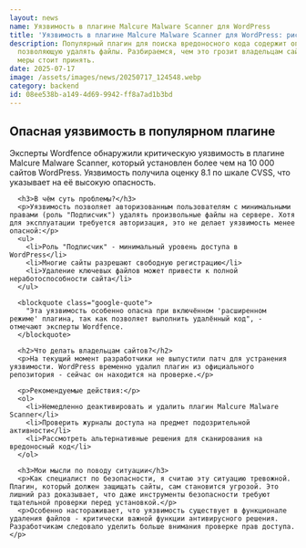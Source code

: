 ```yaml
---
layout: news
name: Уязвимость в плагине Malcure Malware Scanner для WordPress
title: 'Уязвимость в плагине Malcure Malware Scanner для WordPress: риски и рекомендации'
description: Популярный плагин для поиска вредоносного кода содержит опасную уязвимость,
  позволяющую удалять файлы. Разбираемся, чем это грозит владельцам сайтов и какие
  меры стоит принять.
date: 2025-07-17
image: /assets/images/news/20250717_124548.webp
category: backend
id: 08ee538b-a149-4d69-9942-ff8a7ad1b3bd
---
```




<div class="article-text">
      <h2>Опасная уязвимость в популярном плагине</h2>
      <p>Эксперты Wordfence обнаружили критическую уязвимость в плагине Malcure Malware Scanner, который установлен более чем на 10 000 сайтов WordPress. Уязвимость получила оценку 8.1 по шкале CVSS, что указывает на её высокую опасность.</p>

      <h3>В чём суть проблемы?</h3>
      <p>Уязвимость позволяет авторизованным пользователям с минимальными правами (роль "Подписчик") удалять произвольные файлы на сервере. Хотя для эксплуатации требуется авторизация, это не делает уязвимость менее опасной:</p>
      <ul>
        <li>Роль "Подписчик" - минимальный уровень доступа в WordPress</li>
        <li>Многие сайты разрешают свободную регистрацию</li>
        <li>Удаление ключевых файлов может привести к полной неработоспособности сайта</li>
      </ul>

      <blockquote class="google-quote">
        "Эта уязвимость особенно опасна при включённом 'расширенном режиме' плагина, так как позволяет выполнить удалённый код", - отмечают эксперты Wordfence.
      </blockquote>

      <h2>Что делать владельцам сайтов?</h2>
      <p>На текущий момент разработчики не выпустили патч для устранения уязвимости. WordPress временно удалил плагин из официального репозитория - сейчас он находится на проверке.</p>

      <p>Рекомендуемые действия:</p>
      <ol>
        <li>Немедленно деактивировать и удалить плагин Malcure Malware Scanner</li>
        <li>Проверить журналы доступа на предмет подозрительной активности</li>
        <li>Рассмотреть альтернативные решения для сканирования на вредоносный код</li>
      </ol>

      <h3>Мои мысли по поводу ситуации</h3>
      <p>Как специалист по безопасности, я считаю эту ситуацию тревожной. Плагин, который должен защищать сайты, сам становится угрозой. Это лишний раз доказывает, что даже инструменты безопасности требуют тщательной проверки перед установкой.</p>
      <p>Особенно настораживает, что уязвимость существует в функционале удаления файлов - критически важной функции антивирусного решения. Разработчикам следовало уделить больше внимания проверке прав доступа.</p>
